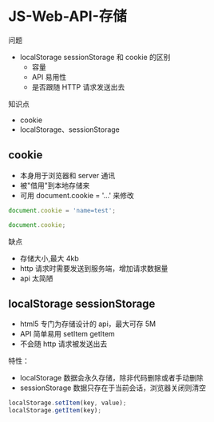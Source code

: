 # JS-Web-API-存储

问题

- localStorage sessionStorage 和 cookie 的区别
  - 容量
  - API 易用性
  - 是否跟随 HTTP 请求发送出去

知识点

- cookie
- localStorage、sessionStorage

## cookie

- 本身用于浏览器和 server 通讯
- 被"借用"到本地存储来
- 可用 document.cookie = '...' 来修改

```js
document.cookie = 'name=test';

document.cookie;
```

缺点

- 存储大小,最大 4kb
- http 请求时需要发送到服务端，增加请求数据量
- api 太简陋

## localStorage sessionStorage

- html5 专门为存储设计的 api，最大可存 5M
- API 简单易用 setItem getItem
- 不会随 http 请求被发送出去

特性：

- localStorage 数据会永久存储，除非代码删除或者手动删除
- sessionStorage 数据只存在于当前会话，浏览器关闭则清空

```js
localStorage.setItem(key, value);
localStorage.getItem(key);
```

